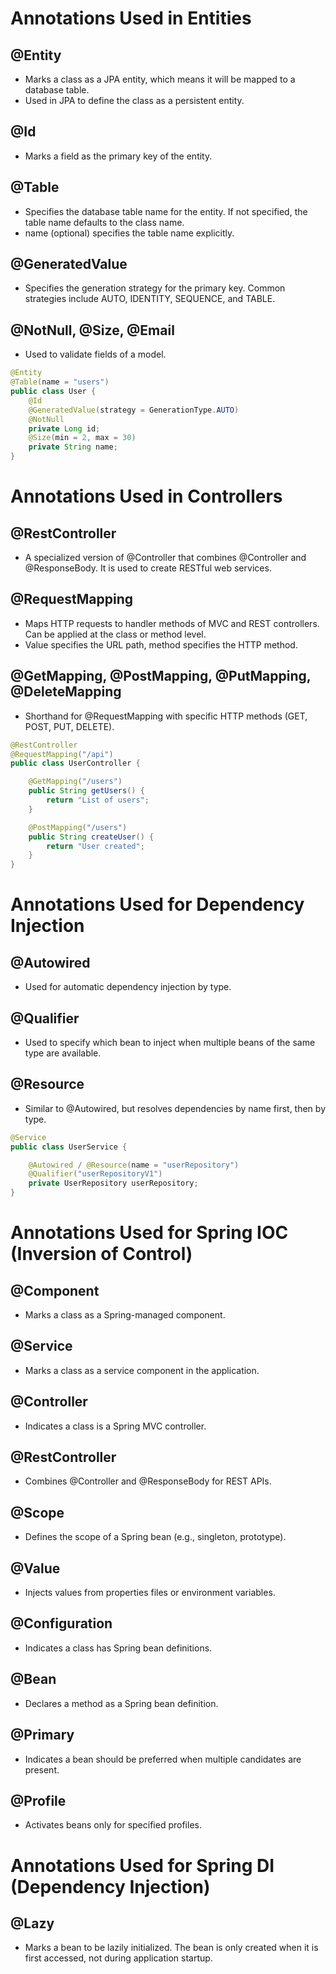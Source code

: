 # Annotations Used in Entities

## @Entity
- Marks a class as a JPA entity, which means it will be mapped to a database table.
- Used in JPA to define the class as a persistent entity.

## @Id
- Marks a field as the primary key of the entity.

## @Table
- Specifies the database table name for the entity. If not specified, the table name defaults to the class name.
- name (optional) specifies the table name explicitly.

## @GeneratedValue
- Specifies the generation strategy for the primary key. Common strategies include AUTO, IDENTITY, SEQUENCE, and TABLE.

## @NotNull, @Size, @Email
- Used to validate fields of a model.

```java
@Entity
@Table(name = "users")
public class User {
    @Id
    @GeneratedValue(strategy = GenerationType.AUTO)
    @NotNull
    private Long id;
    @Size(min = 2, max = 30)
    private String name;
}
```

# Annotations Used in Controllers

## @RestController
- A specialized version of @Controller that combines @Controller and @ResponseBody. It is used to create RESTful web services.

## @RequestMapping
- Maps HTTP requests to handler methods of MVC and REST controllers. Can be applied at the class or method level.
- Value specifies the URL path, method specifies the HTTP method.

## @GetMapping, @PostMapping, @PutMapping, @DeleteMapping
- Shorthand for @RequestMapping with specific HTTP methods (GET, POST, PUT, DELETE).

```java
@RestController
@RequestMapping("/api")
public class UserController {

    @GetMapping("/users")
    public String getUsers() {
        return "List of users";
    }

    @PostMapping("/users")
    public String createUser() {
        return "User created";
    }
}

```

# Annotations Used for Dependency Injection

## @Autowired
- Used for automatic dependency injection by type.

## @Qualifier
- Used to specify which bean to inject when multiple beans of the same type are available.

## @Resource
- Similar to @Autowired, but resolves dependencies by name first, then by type.

```java
@Service
public class UserService {

    @Autowired / @Resource(name = "userRepository")
    @Qualifier("userRepositoryV1")
    private UserRepository userRepository;
}
```

# Annotations Used for Spring IOC (Inversion of Control) 

## @Component
- Marks a class as a Spring-managed component.

## @Service
- Marks a class as a service component in the application.

## @Controller
- Indicates a class is a Spring MVC controller.

## @RestController
- Combines @Controller and @ResponseBody for REST APIs.

## @Scope
- Defines the scope of a Spring bean (e.g., singleton, prototype).

## @Value
- Injects values from properties files or environment variables.

## @Configuration
- Indicates a class has Spring bean definitions.

## @Bean
- Declares a method as a Spring bean definition.

## @Primary
- Indicates a bean should be preferred when multiple candidates are present.

## @Profile
- Activates beans only for specified profiles.

# Annotations Used for Spring DI (Dependency Injection) 

## @Lazy
- Marks a bean to be lazily initialized. The bean is only created when it is first accessed, not during application startup.